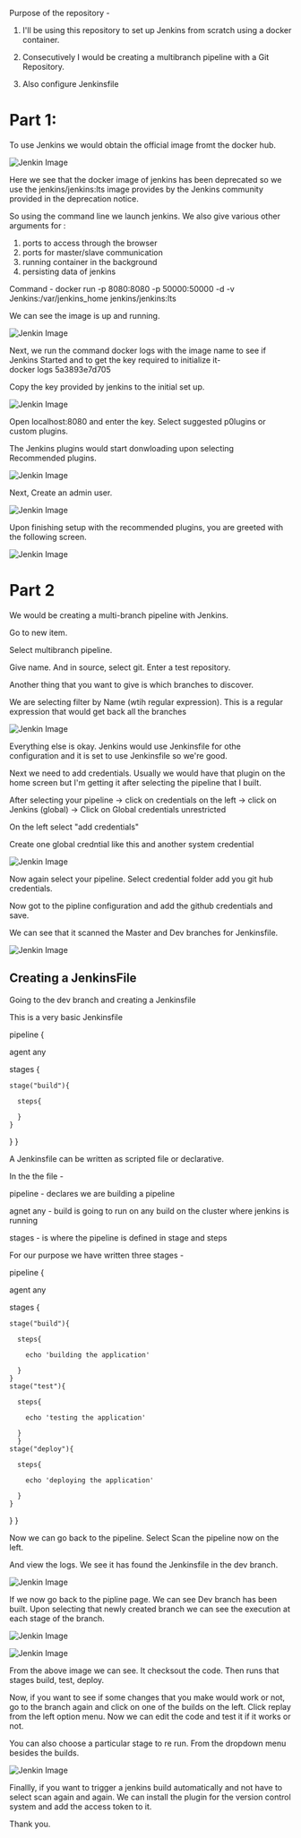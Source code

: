 Purpose of the repository - 

1. I'll be using this repository to set up Jenkins from scratch using a docker container. 

2. Consecutively I would be creating a multibranch pipeline with a Git Repository. 

3. Also configure Jenkinsfile




# Part 1: 

To use Jenkins we would obtain the official image fromt the docker hub. 

![Jenkin Image](imgs/jenkinDockerHub.png)

Here we see that the docker image of jenkins has been deprecated so we use the  jenkins/jenkins:lts image provides by the Jenkins community provided in the deprecation notice. 

So using the command line we launch jenkins. 
We also give various other arguments for : 
1. ports to access through the browser 
2. ports for master/slave communication 
3. running container in the background
4. persisting data of jenkins

Command - 
docker run -p 8080:8080 -p 50000:50000 -d -v Jenkins:/var/jenkins_home jenkins/jenkins:lts

We can see the image is up and running. 

![Jenkin Image](imgs/dockerCommand.png)


Next, we run the command docker logs with the image name to see if Jenkins Started and to get the key required to initialize it-  
docker logs 5a3893e7d705


Copy the key provided by jenkins to the initial set up.


![Jenkin Image](imgs/jenkinsKey.png)

Open localhost:8080 and enter the key. Select suggested p0lugins or custom plugins. 


The Jenkins plugins would start donwloading upon selecting Recommended plugins. 

![Jenkin Image](imgs/jenkinsPlugins.png)


Next, Create an admin user. 

![Jenkin Image](imgs/jenkinsAdminUser.png)



Upon finishing setup with the recommended plugins, you are greeted with the following screen.

![Jenkin Image](imgs/jenkinsWelcome.png)




# Part 2

We would be creating a multi-branch pipeline with Jenkins.

Go to new item. 

Select multibranch pipeline. 

Give name. And in source, select git. Enter a test repository. 

Another thing that you want to give is which branches to discover. 

We are selecting filter by Name (wtih regular expression). This is a regular expression that would get back all the branches

![Jenkin Image](imgs/jenkinsMultiPipelineConfig.png)

Everything else is okay. Jenkins would use Jenkinsfile for othe configuration and it is set to use Jenkinsfile so we're good. 

Next we need to add credentials. Usually we would have that plugin on the home screen but I'm getting it after selecting the pipeline that I built. 

After selecting your pipeline -> click on credentials on the left -> click on Jenkins (global) -> Click on Global credentials unrestricted 

On the left select "add credentials" 

Create one global credntial like this and another system credential

![Jenkin Image](imgs/jenkinsAddCredentials.png)

Now again select your pipeline. Select credential folder add you git hub credentials. 

Now got to the pipline configuration and add the github credentials and save. 

We can see that it scanned the Master and Dev branches for Jenkinsfile.

![Jenkin Image](imgs/jenkinsPipelineLog.png)


## Creating a JenkinsFile

Going to the dev branch and creating a Jenkinsfile 

This is a very basic Jenkinsfile 


pipeline {
  
  agent any
  
  stages {
    
    stage("build"){
      
      steps{
      
      }
    }
  }
}


A Jenkinsfile can be written as scripted file or declarative.

In the the file -

pipeline - declares we are building a pipeline

agnet any - build is going to run on any build on the cluster where jenkins is running

stages - is where the pipeline is defined in stage and steps

For our purpose we have written three stages - 


pipeline {
  
  agent any
  
  stages {
    
    stage("build"){
      
      steps{
        
        echo 'building the application'
      
      }
    }
    stage("test"){
      
      steps{
        
        echo 'testing the application'
      
      }
      }
    stage("deploy"){
      
      steps{
        
        echo 'deploying the application'
      
      }
    }
  }
}

  
  
Now we can go back to the pipeline. Select Scan the pipeline now on the left. 

And view the logs. We see it has found the Jenkinsfile in the dev branch. 


![Jenkin Image](imgs/jenkinsJenkinsfileFound.png)


If we now go back to the pipline page. We can see Dev branch has been built. Upon selecting that newly created branch we can see the execution at each stage of the branch. 


![Jenkin Image](imgs/jenkinsDev.png)


![Jenkin Image](imgs/jenkinsDevStatus.png)


From the above image we can see. It checksout the code. Then runs that stages build, test, deploy.


Now, if you want to see if some changes that you make would work or not, go to the branch again and click on one of the builds on the left. Click replay from the left option menu. Now we can edit the code and test it if it works or not. 

You can also choose a particular stage to re run. From the dropdown menu besides the builds. 

![Jenkin Image](imgs/jenkinsBuildHistory.png)



Finallly, if you want to trigger a jenkins build automatically and not have to select scan again and again. We can install the plugin for the version control system and add the access token to it. 

Thank you.